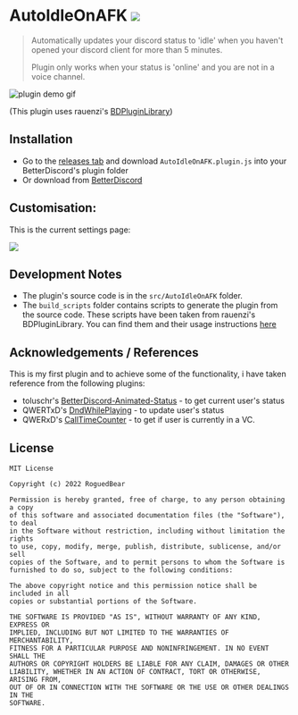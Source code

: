 # AutoIdleOnAFK ![](https://github.com/RoguedBear/BetterDiscordPlugin-AutoIdleOnAFK/blob/main/readme_assets/idle.svg?raw=true)

> Automatically updates your discord status to 'idle' when you haven't opened
> your discord client for more than 5 minutes.
>
> Plugin only works when your status is 'online' and you are not in a voice
> channel.

![plugin demo gif](https://github.com/RoguedBear/BetterDiscordPlugin-AutoIdleOnAFK/blob/main/readme_assets/Untitled24FPS.gif?raw=true)

(This plugin uses rauenzi's
[BDPluginLibrary](https://github.com/rauenzi/BDPluginLibrary))

## Installation

- Go to the
  [releases tab](https://github.com/RoguedBear/BetterDiscordPlugin-AutoIdleOnAFK/releases)
  and download `AutoIdleOnAFK.plugin.js` into your BetterDiscord's plugin folder
- Or download from [BetterDiscord](https://betterdiscord.app/plugin/AutoIdleOnAFK)

## Customisation:

This is the current settings page:

![](https://github.com/RoguedBear/BetterDiscordPlugin-AutoIdleOnAFK/blob/main/readme_assets/settings_panel.png?raw=true)

## Development Notes

- The plugin's source code is in the `src/AutoIdleOnAFK` folder.
- The `build_scripts` folder contains scripts to generate the plugin from the
  source code. These scripts have been taken from rauenzi's BDPluginLibrary. You
  can find them and their usage instructions
  [here](https://github.com/rauenzi/BDPluginLibrary#building-plugins)

## Acknowledgements / References

This is my first plugin and to achieve some of the functionality, i have taken
reference from the following plugins:

- toluschr's
  [BetterDiscord-Animated-Status](https://github.com/toluschr/BetterDiscord-Animated-Status/blob/master) -
  to get current user's status
- QWERTxD's
  [DndWhilePlaying](https://github.com/QWERTxD/BetterDiscordPlugins/tree/development/DndWhilePlaying) -
  to update user's status
- QWERxD's
  [CallTimeCounter](https://github.com/QWERTxD/BetterDiscordPlugins/tree/main/CallTimeCounter) -
  to get if user is currently in a VC.

## License

```
MIT License

Copyright (c) 2022 RoguedBear

Permission is hereby granted, free of charge, to any person obtaining a copy
of this software and associated documentation files (the "Software"), to deal
in the Software without restriction, including without limitation the rights
to use, copy, modify, merge, publish, distribute, sublicense, and/or sell
copies of the Software, and to permit persons to whom the Software is
furnished to do so, subject to the following conditions:

The above copyright notice and this permission notice shall be included in all
copies or substantial portions of the Software.

THE SOFTWARE IS PROVIDED "AS IS", WITHOUT WARRANTY OF ANY KIND, EXPRESS OR
IMPLIED, INCLUDING BUT NOT LIMITED TO THE WARRANTIES OF MERCHANTABILITY,
FITNESS FOR A PARTICULAR PURPOSE AND NONINFRINGEMENT. IN NO EVENT SHALL THE
AUTHORS OR COPYRIGHT HOLDERS BE LIABLE FOR ANY CLAIM, DAMAGES OR OTHER
LIABILITY, WHETHER IN AN ACTION OF CONTRACT, TORT OR OTHERWISE, ARISING FROM,
OUT OF OR IN CONNECTION WITH THE SOFTWARE OR THE USE OR OTHER DEALINGS IN THE
SOFTWARE.

```
